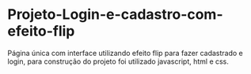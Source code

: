 # Projeto-Login-e-cadastro-com-efeito-flip 
Página única com interface utilizando efeito flip para fazer cadastrado e login, para construção do projeto foi utilizado javascript, html e css.
